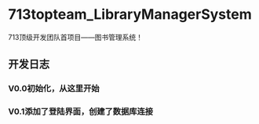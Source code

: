 # 713topteam_LibraryManagerSystem
713顶级开发团队首项目——图书管理系统！

## 开发日志
### V0.0初始化，从这里开始
### V0.1添加了登陆界面，创建了数据库连接
